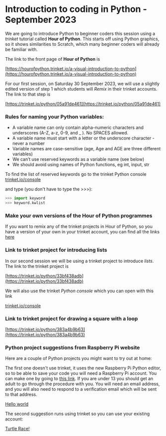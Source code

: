 # Introduction to coding in Python - September 2023

We are going to introduce Python to beginner coders this session using a *trinket* tutorial called **Hour of Python**. This starts off using Python graphics, so it shows similarities to Scratch, which many beginner coders will already be familiar with.

The link to the front page of **Hour of Python** is

[https://hourofpython.trinket.io/a-visual-introduction-to-python](https://hourofpython.trinket.io/a-visual-introduction-to-python)

For our first session, on Saturday 30 September 2023, we will use a slightly edited version of step 1 which students will *Remix* in their trinket accounts. The link to that step is

[https://trinket.io/python/05a91de461](https://trinket.io/python/05a91de461)

### Rules for naming your Python variables:
- A variable name can only contain alpha-numeric characters and underscores (A-Z, a-z, 0-9, and _ ). No SPACES allowed.
- A variable name must start with a letter or the underscore character - never a number
- Variable names are case-sensitive (age, Age and AGE are three different variables)
- We can’t use reserved keywords as a variable name (see below)
- We should avoid using names of Python functions, eg int, input, str

To find the list of reserved keywords go to the trinket Python console [trinket.io/console](https://trinket.io/console)

and type (you don't have to type the >>>):

```python
>>> import keyword
>>> keyword.kwlist
```

### Make your own versions of the Hour of Python programmes

If you want to remix any of the trinket projects in Hour of Python, so you have a version of your own in your trinket account, you can find all the links [here](./Hour_of_Python_links.md)

### Link to trinket project for introducing lists

In our second session we will be using a trinket project to introduce *lists*. The link to the trinket project is

[https://trinket.io/python/33bf438adb](https://trinket.io/python/33bf438adb)

We will also use the trinket *Python console* which you can open with this link

[trinket.io/console](https://trinket.io/console)

### Link to trinket project for drawing a square with a loop

[https://trinket.io/python/383a4b9b63](https://trinket.io/python/383a4b9b63)

### Python project suggestions from Raspberry Pi website

Here are a couple of Python projects you might want to try out at home:

The first one doesn't use trinket, it uses the new Raspberry Pi Python editor, so to be able to save your code you will need a Raspberry Pi account. You can make one by going to [this link](https://my.raspberrypi.org/signup). If you are under 13 you should get an adult to go through the procedure with you. You will need an email address, and you will also need to respond to a verification email which will be sent to that address.

[Hello world](https://projects.raspberrypi.org/en/projects/hello-world)

The second suggestion runs using trinket so you can use your existing account:

[Turtle Race!](https://projects.raspberrypi.org/en/projects/turtle-race)
